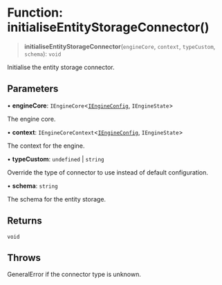# Function: initialiseEntityStorageConnector()

> **initialiseEntityStorageConnector**(`engineCore`, `context`, `typeCustom`, `schema`): `void`

Initialise the entity storage connector.

## Parameters

• **engineCore**: `IEngineCore`\<[`IEngineConfig`](../interfaces/IEngineConfig.md), `IEngineState`\>

The engine core.

• **context**: `IEngineCoreContext`\<[`IEngineConfig`](../interfaces/IEngineConfig.md), `IEngineState`\>

The context for the engine.

• **typeCustom**: `undefined` \| `string`

Override the type of connector to use instead of default configuration.

• **schema**: `string`

The schema for the entity storage.

## Returns

`void`

## Throws

GeneralError if the connector type is unknown.
